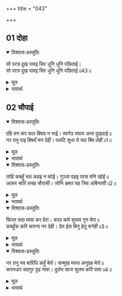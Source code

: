 +++
title = "043"

+++


## 01 दोहा
<details open><summary>विश्वास-प्रस्तुतिः</summary>

सो परत्र दुख पावइ सिर धुनि धुनि पछिताई।  
सो परत्र दुख पावइ सिर धुनि धुनि पछिताई॥43॥  
</details>

<details><summary>मूल</summary>

सो परत्र दुख पावइ सिर धुनि धुनि पछिताई।  
सो परत्र दुख पावइ सिर धुनि धुनि पछिताई॥43॥  
</details>

<details><summary>भावार्थ</summary>

वह परलोक में दुःख पाता है, सिर पीट-पीटकर पछताता है तथा (अपना दोष न समझकर) काल पर, कर्म पर और ईश्वर पर मिथ्या दोष लगाता है॥43॥  
</details>





## 02 चौपाई
<details open><summary>विश्वास-प्रस्तुतिः</summary>

एहि तन कर फल बिषय न भाई। स्वर्गउ स्वल्प अन्त दुखदाई॥  
नर तनु पाइ बिषयँ मन देहीं। पलटि सुधा ते सठ बिष लेहीं॥1॥  
</details>

<details><summary>मूल</summary>

एहि तन कर फल बिषय न भाई। स्वर्गउ स्वल्प अन्त दुखदाई॥  
नर तनु पाइ बिषयँ मन देहीं। पलटि सुधा ते सठ बिष लेहीं॥1॥  
</details>

<details><summary>भावार्थ</summary>

हे भाई! इस शरीर के प्राप्त होने का फल विषयभोग नहीं है (इस जगत्‌ के भोगों की तो बात ही क्या) स्वर्ग का भोग भी बहुत थोडा है और अन्त में दुःख देने वाला है। अतः जो लोग मनुष्य शरीर पाकर विषयों में मन लगा देते हैं, वे मूर्ख अमृत को बदलकर विष ले लेते हैं॥1॥  
</details>

<details open><summary>विश्वास-प्रस्तुतिः</summary>

ताहि कबहुँ भल कहइ न कोई। गुञ्जा ग्रहइ परस मनि खोई॥  
आकर चारि लच्छ चौरासी। जोनि भ्रमत यह जिव अबिनासी॥2॥  
</details>

<details><summary>मूल</summary>

ताहि कबहुँ भल कहइ न कोई। गुञ्जा ग्रहइ परस मनि खोई॥  
आकर चारि लच्छ चौरासी। जोनि भ्रमत यह जिव अबिनासी॥2॥  
</details>

<details><summary>भावार्थ</summary>

जो पारसमणि को खोकर बदले में घुँघची ले लेता है, उसको कभी कोई भला (बुद्धिमान) नहीं कहता। यह अविनाशी जीव (अण्डज, स्वेदज, जरायुज और उद्भिज्ज) चार खानों और चौरासी लाख योनियों में चक्कर लगाता रहता है॥2॥  
</details>

<details open><summary>विश्वास-प्रस्तुतिः</summary>

फिरत सदा माया कर प्रेरा। काल कर्म सुभाव गुन घेरा॥  
कबहुँक करि करुना नर देही। देत ईस बिनु हेतु सनेही॥3॥  
</details>

<details><summary>मूल</summary>

फिरत सदा माया कर प्रेरा। काल कर्म सुभाव गुन घेरा॥  
कबहुँक करि करुना नर देही। देत ईस बिनु हेतु सनेही॥3॥  
</details>

<details><summary>भावार्थ</summary>

माया की प्रेरणा से काल, कर्म, स्वभाव और गुण से घिरा हुआ (इनके वश में हुआ) यह सदा भटकता रहता है। बिना ही कारण स्नेह करने वाले ईश्वर कभी विरले ही दया करके इसे मनुष्य का शरीर देते हैं॥3॥  
</details>

<details open><summary>विश्वास-प्रस्तुतिः</summary>

नर तनु भव बारिधि कहुँ बेरो। सन्मुख मरुत अनुग्रह मेरो॥  
करनधार सदगुर दृढ नावा। दुर्लभ साज सुलभ करि पावा॥4॥  
</details>

<details><summary>मूल</summary>

नर तनु भव बारिधि कहुँ बेरो। सन्मुख मरुत अनुग्रह मेरो॥  
करनधार सदगुर दृढ नावा। दुर्लभ साज सुलभ करि पावा॥4॥  
</details>

<details><summary>भावार्थ</summary>

यह मनुष्य का शरीर भवसागर (से तारने) के लिए बेडा (जहाज) है। मेरी कृपा ही अनुकूल वायु है। सद्गुरु इस मजबूत जहाज के कर्णधार (खेने वाले) हैं। इस प्रकार दुर्लभ (कठिनता से मिलने वाले) साधन सुलभ होकर (भगवत्कृपा से सहज ही) उसे प्राप्त हो गए हैं,॥4॥  
</details>
